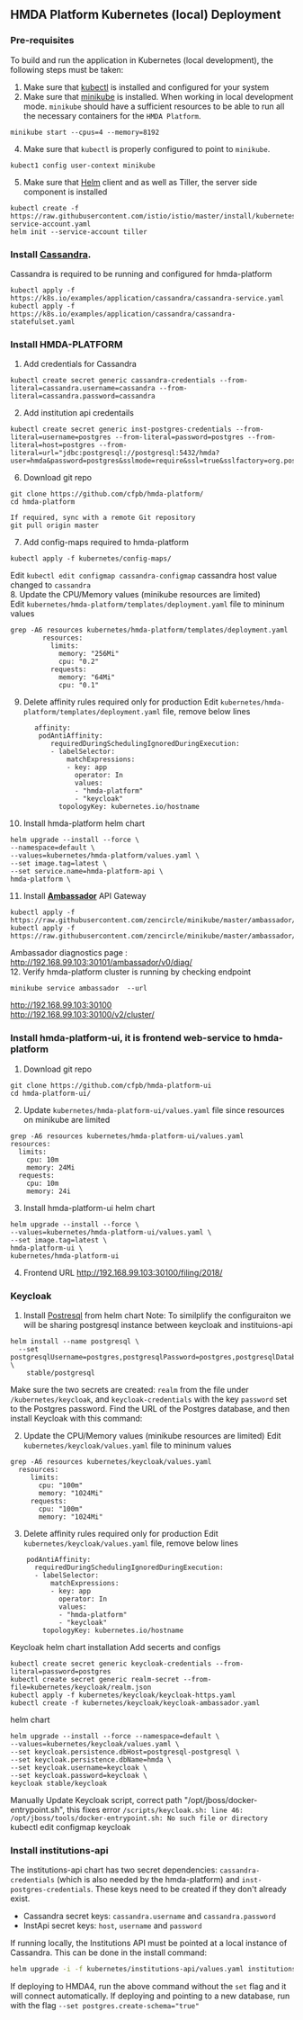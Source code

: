 ## HMDA Platform Kubernetes (local) Deployment
### Pre-requisites
To build and run the application in Kubernetes (local development), the following steps must be taken:

1. Make sure that [kubectl](https://kubernetes.io/docs/tasks/tools/install-kubectl/) is installed and configured for your system
2. Make sure that [minikube](https://kubernetes.io/docs/tasks/tools/install-minikube/) is installed. When working in local development mode. `minikube` should have a sufficient resources to be able to run all the necessary containers for the `HMDA Platform`.
```
minikube start --cpus=4 --memory=8192
```
4. Make sure that `kubectl` is properly configured to point to `minikube`.  
```
kubect1 config user-context minikube
```   
5. Make sure that [Helm](https://helm.sh/) client and as well as Tiller, the server side component is installed
```
kubectl create -f https://raw.githubusercontent.com/istio/istio/master/install/kubernetes/helm/helm-service-account.yaml
helm init --service-account tiller
```
### Install [Cassandra](https://kubernetes.io/docs/tutorials/stateful-application/cassandra/). 
Cassandra is required to be running and configured for hmda-platform
```
kubectl apply -f https://k8s.io/examples/application/cassandra/cassandra-service.yaml
kubectl apply -f https://k8s.io/examples/application/cassandra/cassandra-statefulset.yaml
```
### Install HMDA-PLATFORM
1. Add credentials for Cassandra

```
kubectl create secret generic cassandra-credentials --from-literal=cassandra.username=cassandra --from-literal=cassandra.password=cassandra
```
2. Add institution api credentails
```
kubectl create secret generic inst-postgres-credentials --from-literal=username=postgres --from-literal=password=postgres --from-literal=host=postgres --from-literal=url="jdbc:postgresql://postgresql:5432/hmda?user=hmda&password=postgres&sslmode=require&ssl=true&sslfactory=org.postgresql.ssl.NonValidatingFactory"
```
6. Download git repo
```
git clone https://github.com/cfpb/hmda-platform/
cd hmda-platform

If required, sync with a remote Git repository
git pull origin master
```
7. Add config-maps required to hmda-platform 
```
kubectl apply -f kubernetes/config-maps/
```    
Edit `kubectl edit configmap cassandra-configmap` cassandra host value changed to `cassandra`      
8. Update the CPU/Memory values (minikube resources are limited)     
Edit `kubernetes/hmda-platform/templates/deployment.yaml` file to mininum values
```
grep -A6 resources kubernetes/hmda-platform/templates/deployment.yaml 
        resources:
          limits:
            memory: "256Mi"
            cpu: "0.2"
          requests:
            memory: "64Mi"
            cpu: "0.1"
```
9. Delete affinity rules required only for production
Edit `kubernetes/hmda-platform/templates/deployment.yaml` file, remove below lines
```
      affinity:
       podAntiAffinity:
          requiredDuringSchedulingIgnoredDuringExecution:
          - labelSelector:
              matchExpressions:
              - key: app
                operator: In
                values:
                - "hmda-platform"
                - "keycloak"
            topologyKey: kubernetes.io/hostname
```
10. Install hmda-platform helm chart
```
helm upgrade --install --force \
--namespace=default \
--values=kubernetes/hmda-platform/values.yaml \
--set image.tag=latest \
--set service.name=hmda-platform-api \
hmda-platform \
```
11. Install **[Ambassador](https://www.getambassador.io/user-guide/getting-started/)** API Gateway
```
kubectl apply -f https://raw.githubusercontent.com/zencircle/minikube/master/ambassador/deployment.yaml 
kubectl apply -f https://raw.githubusercontent.com/zencircle/minikube/master/ambassador/service.yaml
```
Ambassador diagnostics page : http://192.168.99.103:30101/ambassador/v0/diag/     
12. Verify hmda-platform cluster is running by checking endpoint
```
minikube service ambassador  --url
```
http://192.168.99.103:30100   
http://192.168.99.103:30100/v2/cluster/    
### Install hmda-platform-ui, it is frontend web-service to hmda-platform
1. Download git repo
```
git clone https://github.com/cfpb/hmda-platform-ui
cd hmda-platform-ui/
```
2. Update `kubernetes/hmda-platform-ui/values.yaml` file since resources on minikube are limited
```
grep -A6 resources kubernetes/hmda-platform-ui/values.yaml 
resources:
  limits:
    cpu: 10m
    memory: 24Mi
  requests:
    cpu: 10m
    memory: 24i
```
3. Install hmda-platform-ui helm chart
```
helm upgrade --install --force \
--values=kubernetes/hmda-platform-ui/values.yaml \
--set image.tag=latest \
hmda-platform-ui \
kubernetes/hmda-platform-ui
```
4. Frontend URL 
http://192.168.99.103:30100/filing/2018/
### Keycloak

1. Install [Postresql](https://github.com/helm/charts/tree/master/stable/postgresql) from helm chart
Note: To similplify the configuraiton we will be sharing postgresql instance between keycloak and instituions-api
```
helm install --name postgresql \
  --set postgresqlUsername=postgres,postgresqlPassword=postgres,postgresqlDatabase=hmda \
    stable/postgresql
```
Make sure the two secrets are created: `realm` from the file under `/kubernetes/keycloak`, and `keycloak-credentials`
with the key `password` set to the Postgres password.  Find the URL of the Postgres database, and then install Keycloak with 
this command:

2. Update the CPU/Memory values (minikube resources are limited)
Edit `kubernetes/keycloak/values.yaml` file to mininum values
```
grep -A6 resources kubernetes/keycloak/values.yaml
  resources:
     limits:
       cpu: "100m"
       memory: "1024Mi"
     requests:
       cpu: "100m"
       memory: "1024Mi"
```
3. Delete affinity rules required only for production
Edit `kubernetes/keycloak/values.yaml` file, remove below lines
```
    podAntiAffinity:
      requiredDuringSchedulingIgnoredDuringExecution:
      - labelSelector:
          matchExpressions:
          - key: app
            operator: In
            values:
            - "hmda-platform"
            - "keycloak"
        topologyKey: kubernetes.io/hostname
```
Keycloak helm chart installation
Add secerts and configs
```
kubectl create secret generic keycloak-credentials --from-literal=password=postgres
kubectl create secret generic realm-secret --from-file=kubernetes/keycloak/realm.json
kubectl apply -f kubernetes/keycloak/keycloak-https.yaml
kubectl create -f kubernetes/keycloak/keycloak-ambassador.yaml 
```
helm chart
```
helm upgrade --install --force --namespace=default \
--values=kubernetes/keycloak/values.yaml \
--set keycloak.persistence.dbHost=postgresql-postgresql \
--set keycloak.persistence.dbName=hmda \
--set keycloak.username=keycloak \
--set keycloak.password=keycloak \
keycloak stable/keycloak
```
Manually Update Keycloak script, correct path "/opt/jboss/docker-entrypoint.sh", this fixes error
`/scripts/keycloak.sh: line 46: /opt/jboss/tools/docker-entrypoint.sh: No such file or directory`
kubectl edit configmap keycloak

### Install institutions-api
The institutions-api chart has two secret dependencies: `cassandra-credentials` (which is also needed by the hmda-platform)
and `inst-postgres-credentials`.  These keys need to be created if they don't already exist.  
* Cassandra secret keys: `cassandra.username` and `cassandra.password` 
* InstApi secret keys: `host`, `username` and `password`

If running locally, the Institutions API must be pointed at a local instance of Cassandra.  This can be done in the install command:
```bash
helm upgrade -i -f kubernetes/institutions-api/values.yaml institutions-api ./kubernetes/institutions-api/ --set cassandra.hosts="<Docker IP>"
```
If deploying to HMDA4, run the above command without the `set` flag and it will connect automatically.
If deploying and pointing to a new database, run with the flag `--set postgres.create-schema="true"`
